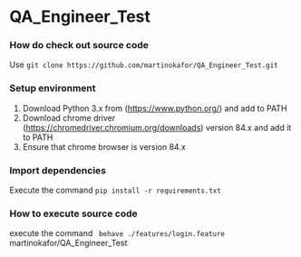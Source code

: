 # QA_Engineer_Test


### How do check out source code ###

Use `git clone https://github.com/martinokafor/QA_Engineer_Test.git` 

### Setup environment ###
1. Download Python 3.x from (https://www.python.org/) and add to PATH 
2. Download chrome driver (https://chromedriver.chromium.org/downloads) version 84.x and add it to PATH
3. Ensure that chrome browser is version 84.x

### Import dependencies ###
Execute the command `pip install -r requirements.txt` 

### How to execute source code ###

execute the command ` behave ./features/login.feature` 
martinokafor/QA_Engineer_Test



